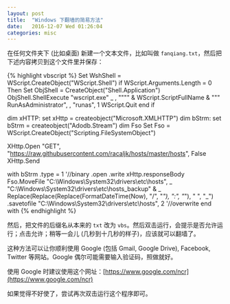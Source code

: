 ```yaml
---
layout: post
title:  "Windows 下翻墙的简易方法"
date:   2016-12-07 Wed 01:26:04
categories: misc
---
```


在任何文件夹下 (比如桌面) 新建一个文本文件，比如叫做 `fanqiang.txt`，然后把下述内容拷贝到这个文件里并保存：

{% highlight vbscript %}
Set WshShell = WScript.CreateObject("WScript.Shell")
if WScript.Arguments.Length = 0 Then
    Set ObjShell = CreateObject("Shell.Application")
    ObjShell.ShellExecute "wscript.exe" _
      , """" & WScript.ScriptFullName & """ RunAsAdministrator", , "runas", 1
    WScript.Quit
end if


dim xHTTP: set xHttp = createobject("Microsoft.XMLHTTP")
dim bStrm: set bStrm = createobject("Adodb.Stream")
dim Fso
Set Fso = WScript.CreateObject("Scripting.FileSystemObject")

XHttp.Open "GET", "https://raw.githubusercontent.com/racaljk/hosts/master/hosts", False
XHttp.Send

with bStrm
    .type = 1 '//binary
    .open
    .write xHttp.responseBody
    Fso.MoveFile "C:\Windows\System32\drivers\etc\hosts", _
        "C:\Windows\System32\drivers\etc\hosts_backup" & _
        Replace(Replace(Replace(FormatDateTime(Now), "/", "_"), ":", "_"), " ", "_")
    .savetofile "C:\Windows\System32\drivers\etc\hosts", 2 '//overwrite
end with
{% endhighlight %}

然后，把文件的后缀名从本来的 `txt` 改为 `vbs`。然后双击运行，会提示是否允许运行；点击允许；稍等一会儿 (几秒到十几秒的样子)，应该就可以翻墙了。

这种方法可以让你顺利使用 Google (包括 Gmail, Google Drive), Facebook, Twitter 等网站。Google 偶尔可能需要输入验证码，照做就好。

使用 Google 时建议使用这个网址：[https://www.google.com/ncr](https://www.google.com/ncr)

如果觉得不好使了，尝试再次双击运行这个程序即可。
